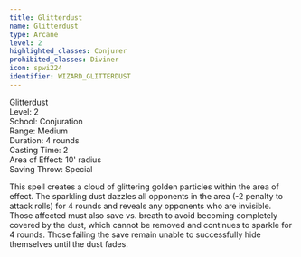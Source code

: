 ```yaml
---
title: Glitterdust
name: Glitterdust
type: Arcane
level: 2
highlighted_classes: Conjurer
prohibited_classes: Diviner
icon: spwi224
identifier: WIZARD_GLITTERDUST
---
```

Glitterdust  
Level: 2  
School: Conjuration  
Range: Medium  
Duration: 4 rounds  
Casting Time: 2  
Area of Effect: 10' radius  
Saving Throw: Special  
  
This spell creates a cloud of glittering golden particles within the area of effect. The sparkling dust dazzles all opponents in the area (-2 penalty to attack rolls) for 4 rounds and reveals any opponents who are invisible. Those affected must also save vs. breath to avoid becoming completely covered by the dust, which cannot be removed and continues to sparkle for 4 rounds. Those failing the save remain unable to successfully hide themselves until the dust fades.  
